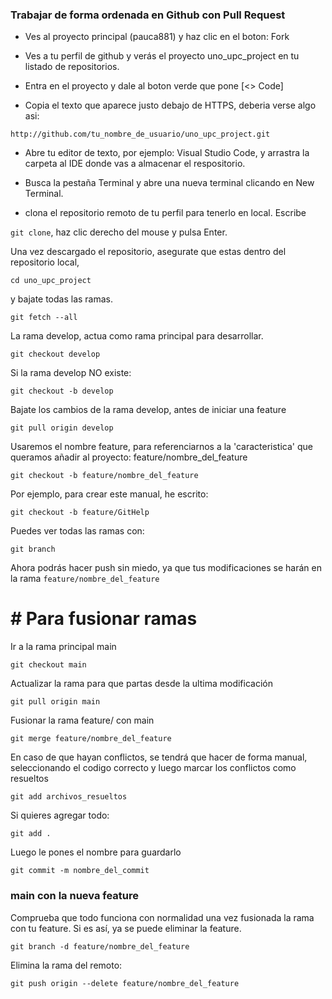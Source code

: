 ### Trabajar de forma ordenada en Github con Pull Request

- Ves al proyecto principal (pauca881) y haz clic en el boton: Fork

- Ves a tu perfil de github y verás el proyecto uno_upc_project en tu listado de repositorios.

- Entra en el proyecto y dale al boton verde que pone [<> Code]

- Copia el texto que aparece justo debajo de HTTPS, deberia verse algo asi:

`http://github.com/tu_nombre_de_usuario/uno_upc_project.git`

- Abre tu editor de texto, por ejemplo: Visual Studio Code, y arrastra la carpeta al IDE donde vas a almacenar el respositorio.

- Busca la pestaña Terminal y abre una nueva terminal clicando en New Terminal.

- clona el repositorio remoto de tu perfil para tenerlo en local. Escribe

`git clone`, haz clic derecho del mouse y pulsa Enter.

Una vez descargado el repositorio, asegurate que estas dentro del repositorio local, 

`cd uno_upc_project` 

y bajate todas las ramas.

`git fetch --all`

La rama develop, actua como rama principal para desarrollar.

`git checkout develop`

Si la rama develop NO existe:

`git checkout -b develop`

Bajate los cambios de la rama develop, antes de iniciar una feature

`git pull origin develop`

Usaremos el nombre feature, para referenciarnos a la 'caracteristica' que queramos añadir al proyecto: feature/nombre_del_feature

`git checkout -b feature/nombre_del_feature`

Por ejemplo, para crear este manual, he escrito:

`git checkout -b feature/GitHelp`

Puedes ver todas las ramas con:

`git branch`

Ahora podrás hacer push sin miedo, ya que tus modificaciones se harán en la rama `feature/nombre_del_feature`

# # Para fusionar ramas

Ir a la rama principal main

`git checkout main`

Actualizar la rama para que partas desde la ultima modificación

`git pull origin main`

Fusionar la rama feature/ con main

`git merge feature/nombre_del_feature`

En caso de que hayan conflictos, se tendrá que hacer de forma manual, seleccionando el codigo correcto y luego marcar los conflictos como resueltos

`git add archivos_resueltos`

Si quieres agregar todo:

`git add .`

Luego le pones el nombre para guardarlo

`git commit -m nombre_del_commit`

### main con la nueva feature

Comprueba que todo funciona con normalidad una vez fusionada la rama con tu feature. Si es así, ya se puede eliminar la feature.

`git branch -d feature/nombre_del_feature`

Elimina la rama del remoto:

`git push origin --delete feature/nombre_del_feature`



